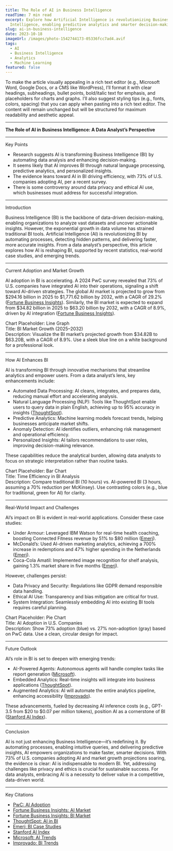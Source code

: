 ```yaml
---
title: The Role of AI in Business Intelligence
readTime: 7 min read
excerpt: Explore how Artificial Intelligence is revolutionizing Business
  Intelligence, enabling predictive analytics and smarter decision-making.
slug: ai-in-business-intelligence
date: 2023-10-18
imageUrl: /images/photo-1542744173-05336fcc7ad4.avif
tags:
  - AI
  - Business Intelligence
  - Analytics
  - Machine Learning
featured: false
---
```

To make the article visually appealing in a rich text editor (e.g., Microsoft Word, Google Docs, or a CMS like WordPress), I’ll format it with clear headings, subheadings, bullet points, bold/italic text for emphasis, and placeholders for charts and graphs. I’ll also suggest styling tips (e.g., fonts, colors, spacing) that you can apply when pasting into a rich text editor. The content will remain unchanged but will be structured for maximum readability and aesthetic appeal.

- - -

**The Role of AI in Business Intelligence: A Data Analyst’s Perspective**

- - -

Key Points

* Research suggests AI is transforming Business Intelligence (BI) by automating data analysis and enhancing decision-making.
* It seems likely that AI improves BI through natural language processing, predictive analytics, and personalized insights.
* The evidence leans toward AI in BI driving efficiency, with 73% of U.S. companies adopting AI, per a recent survey.
* There is some controversy around data privacy and ethical AI use, which businesses must address for successful integration.

- - -

Introduction

Business Intelligence (BI) is the backbone of data-driven decision-making, enabling organizations to analyze vast datasets and uncover actionable insights. However, the exponential growth in data volume has strained traditional BI tools. Artificial Intelligence (AI) is revolutionizing BI by automating processes, detecting hidden patterns, and delivering faster, more accurate insights. From a data analyst’s perspective, this article explores how AI is reshaping BI, supported by recent statistics, real-world case studies, and emerging trends.

- - -

Current Adoption and Market Growth

AI adoption in BI is accelerating. A 2024 PwC survey revealed that 73% of U.S. companies have integrated AI into their operations, signaling a shift toward AI-driven strategies. The global AI market is projected to grow from $294.16 billion in 2025 to $1,771.62 billion by 2032, with a CAGR of 29.2% ([Fortune Business Insights](https://www.fortunebusinessinsights.com/industry-reports/artificial-intelligence-market-100114)). Similarly, the BI market is expected to expand from $34.82 billion in 2025 to $63.20 billion by 2032, with a CAGR of 8.9%, driven by AI integration ([Fortune Business Insights](https://www.fortunebusinessinsights.com/business-intelligence-bi-market-103742)).

Chart Placeholder: Line Graph\
Title: BI Market Growth (2025–2032)\
Description: Visualize the BI market’s projected growth from $34.82B to $63.20B, with a CAGR of 8.9%. Use a sleek blue line on a white background for a professional look.

- - -

How AI Enhances BI

AI is transforming BI through innovative mechanisms that streamline analytics and empower users. From a data analyst’s lens, key enhancements include:

* Automated Data Processing: AI cleans, integrates, and prepares data, reducing manual effort and accelerating analysis.
* Natural Language Processing (NLP): Tools like ThoughtSpot enable users to query data in plain English, achieving up to 95% accuracy in insights ([ThoughtSpot](https://www.thoughtspot.com/data-trends/ai/ai-in-business-intelligence)).
* Predictive Analytics: Machine learning models forecast trends, helping businesses anticipate market shifts.
* Anomaly Detection: AI identifies outliers, enhancing risk management and operational efficiency.
* Personalized Insights: AI tailors recommendations to user roles, improving decision-making relevance.

These capabilities reduce the analytical burden, allowing data analysts to focus on strategic interpretation rather than routine tasks.

Chart Placeholder: Bar Chart\
Title: Time Efficiency in BI Analysis\
Description: Compare traditional BI (10 hours) vs. AI-powered BI (3 hours, assuming a 70% reduction per McKinsey). Use contrasting colors (e.g., blue for traditional, green for AI) for clarity.

- - -

Real-World Impact and Challenges

AI’s impact on BI is evident in real-world applications. Consider these case studies:

* Under Armour: Leveraged IBM Watson for real-time health coaching, boosting Connected Fitness revenue by 51% to $80 million ([Emerj](https://emerj.com/ai-in-business-intelligence-applications/)).
* McDonald’s: Used AI-driven marketing analytics, achieving a 700% increase in redemptions and 47% higher spending in the Netherlands ([Emerj](https://emerj.com/ai-in-business-intelligence-applications/)).
* Coca-Cola Amatil: Implemented image recognition for shelf analysis, gaining 1.3% market share in five months ([Emerj](https://emerj.com/ai-in-business-intelligence-applications/)).

However, challenges persist:

* Data Privacy and Security: Regulations like GDPR demand responsible data handling.
* Ethical AI Use: Transparency and bias mitigation are critical for trust.
* System Integration: Seamlessly embedding AI into existing BI tools requires careful planning.

Chart Placeholder: Pie Chart\
Title: AI Adoption in U.S. Companies\
Description: Show 73% adoption (blue) vs. 27% non-adoption (gray) based on PwC data. Use a clean, circular design for impact.

- - -

Future Outlook

AI’s role in BI is set to deepen with emerging trends:

* AI-Powered Agents: Autonomous agents will handle complex tasks like report generation ([Microsoft](https://news.microsoft.com/source/features/ai/6-ai-trends-youll-see-more-of-in-2025/)).
* Embedded Analytics: Real-time insights will integrate into business applications ([ThoughtSpot](https://www.thoughtspot.com/data-trends/business-intelligence/business-intelligence-trends)).
* Augmented Analytics: AI will automate the entire analytics pipeline, enhancing accessibility ([Improvado](https://improvado.io/blog/business-intelligence-trends)).

These advancements, fueled by decreasing AI inference costs (e.g., GPT-3.5 from $20 to $0.07 per million tokens), position AI as a cornerstone of BI ([Stanford AI Index](https://hai.stanford.edu/ai-index/2025-ai-index-report)).

- - -

Conclusion

AI is not just enhancing Business Intelligence—it’s redefining it. By automating processes, enabling intuitive queries, and delivering predictive insights, AI empowers organizations to make faster, smarter decisions. With 73% of U.S. companies adopting AI and market growth projections soaring, the evidence is clear: AI is indispensable to modern BI. Yet, addressing challenges like privacy and ethics is crucial for sustainable success. For data analysts, embracing AI is a necessity to deliver value in a competitive, data-driven world.

- - -

Key Citations

* [PwC: AI Adoption](https://www.pwc.com/us/en/services/consulting/library/artificial-intelligence-predictions.html)
* [Fortune Business Insights: AI Market](https://www.fortunebusinessinsights.com/industry-reports/artificial-intelligence-market-100114)
* [Fortune Business Insights: BI Market](https://www.fortunebusinessinsights.com/business-intelligence-bi-market-103742)
* [ThoughtSpot: AI in BI](https://www.thoughtspot.com/data-trends/ai/ai-in-business-intelligence)
* [Emerj: BI Case Studies](https://emerj.com/ai-in-business-intelligence-applications/)
* [Stanford AI Index](https://hai.stanford.edu/ai-index/2025-ai-index-report)
* [Microsoft: AI Trends](https://news.microsoft.com/source/features/ai/6-ai-trends-youll-see-more-of-in-2025/)
* [Improvado: BI Trends](https://improvado.io/blog/business-intelligence-trends)